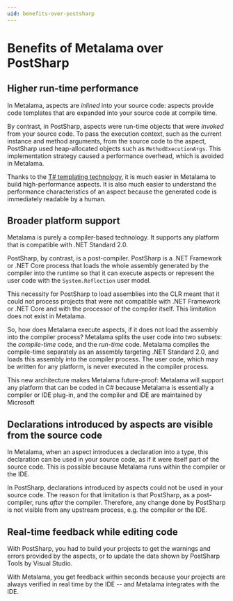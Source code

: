 ```yaml
---
uid: benefits-over-postsharp
---
```


# Benefits of Metalama over PostSharp


## Higher run-time performance

In Metalama, aspects are _inlined_ into your source code: aspects provide code templates that are expanded into your source code at compile time.

By contrast, in PostSharp, aspects were run-time objects that were _invoked_ from your source code. To pass the execution context, such as the current instance and method arguments, from the source code to the aspect, PostSharp used heap-allocated objects such as `MethodExecutionArgs`. This implementation strategy caused a performance overhead, which is avoided in Metalama.

Thanks to the [T# templating technology](xref:templates), it is much easier in Metalama to build high-performance aspects. It is also much easier to understand the performance characteristics of an aspect because the generated code is immediately readable by a human.

## Broader platform support

Metalama is purely a compiler-based technology. It supports any platform that is compatible with .NET Standard 2.0.

PostSharp, by contrast, is a post-compiler. PostSharp is a .NET Framework or .NET Core process that loads the whole assembly generated by the compiler into the runtime so that it can execute aspects or represent the user code with the `System.Reflection` user model.

This necessity for PostSharp to load assemblies into the CLR meant that it could not process projects that were not compatible with .NET Framework or .NET Core and with the processor of the compiler itself. This limitation does not exist in Metalama.

So, how does Metalama execute aspects, if it does not load the assembly into the compiler process? Metalama splits the user code into two subsets: the _compile-time_ code, and the _run-time_ code. Metalama compiles the compile-time separately as an assembly targeting .NET Standard 2.0, and loads this assembly into the compiler process. The user code, which may be written for any platform, is never executed in the compiler process.

This new architecture makes Metalama future-proof: Metalama will support any platform that can be coded in C# because Metalama is essentially a compiler or IDE plug-in, and the compiler and IDE are maintained by Microsoft


## Declarations introduced by aspects are visible from the source code

In Metalama, when an aspect introduces a declaration into a type, this declaration can be used in your source code, as if it were itself part of the source code. This is possible because Metalama runs within the compiler or the IDE.

In PostSharp, declarations introduced by aspects could not be used in your source code. The reason for that limitation is that PostSharp, as a post-compiler, runs _after_ the compiler. Therefore, any change done by PostSharp is not visible from any upstream process, e.g. the compiler or the IDE.


## Real-time feedback while editing code

With PostSharp, you had to build your projects to get the warnings and errors provided by the aspects, or to update the data shown by PostSharp Tools by Visual Studio.

With Metalama, you get feedback within seconds because your projects are always verified in real time by the IDE -- and Metalama integrates with the IDE.

